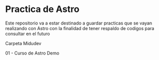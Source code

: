 ﻿# Practica de Astro

 Este repositorio va a estar destinado a guardar practicas que se vayan realizando con Astro con la finalidad de tener respaldo de codigos para consultar en el futuro

 Carpeta Midudev  
   
 01 - Curso de Astro Demo
